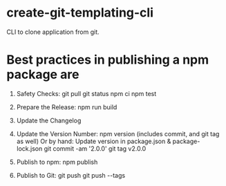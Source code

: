 # create-git-templating-cli
CLI to clone application from git.

# Best practices in publishing a npm package are
1. Safety Checks:
    git pull
    git status
    npm ci
    npm test
2. Prepare the Release:
    npm run build
   
3. Update the Changelog

4. Update the Version Number:
        npm version (includes commit, and git tag as well)
   Or by hand:
     Update version in package.json & package-lock.json
      git commit -am '2.0.0'
      git tag v2.0.0
5. Publish to npm:
    npm publish
6. Publish to Git:
    git push
    git push --tags
